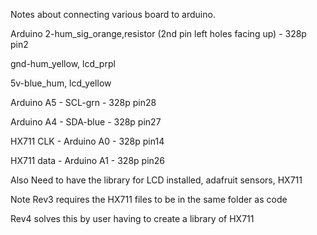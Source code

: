 Notes about connecting various board to arduino.

Arduino 2-hum_sig_orange,resistor (2nd pin left holes facing up) - 328p pin2

gnd-hum_yellow, lcd_prpl

5v-blue_hum, lcd_yellow

Arduino A5 - SCL-grn - 328p pin28

Arduino A4 - SDA-blue - 328p pin27

HX711 CLK - Arduino A0 - 328p pin14

HX711 data - Arduino A1 - 328p pin26

Also Need to have the library for LCD installed, adafruit sensors, HX711

Note Rev3 requires the HX711 files to be in the same folder as code

Rev4 solves this by user having to create a library of HX711



